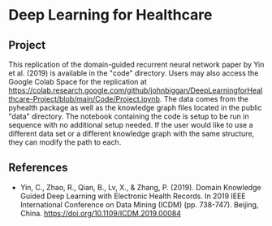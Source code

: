 # Deep Learning for Healthcare
## Project

This replication of the domain-guided recurrent neural network paper by Yin et al. (2019) is available in the "code" directory. Users may also access the Google Colab Space for the replication at https://colab.research.google.com/github/johnbiggan/DeepLearningforHealthcare-Project/blob/main/Code/Project.ipynb. The data comes from the pyhealth package as well as the knowledge graph files located in the public "data" directory. The notebook containing the code is setup to be run in sequence with no additional setup needed. If the user would like to use a different data set or a different knowledge graph with the same structure, they can modify the path to each.

## References
* Yin, C., Zhao, R., Qian, B., Lv, X., & Zhang, P. (2019). Domain Knowledge Guided Deep Learning with Electronic Health Records. In 2019 IEEE International Conference on Data Mining (ICDM) (pp. 738-747). Beijing, China. https://doi.org/10.1109/ICDM.2019.00084
